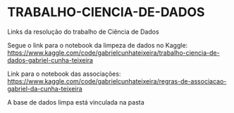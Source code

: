 # TRABALHO-CIENCIA-DE-DADOS
Links da resolução do trabalho de Ciência de Dados


Segue o link para o notebook da limpeza de dados no Kaggle:
https://www.kaggle.com/code/gabrielcunhateixeira/trabalho-ciencia-de-dados-gabriel-cunha-teixeira

Link para o notebook das associações:
https://www.kaggle.com/code/gabrielcunhateixeira/regras-de-associacao-gabriel-da-cunha-teixeira

A base de dados limpa está vinculada na pasta
